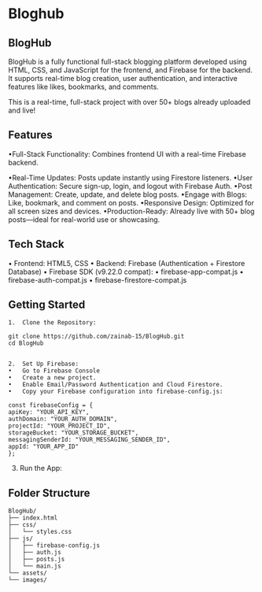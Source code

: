 # Bloghub 

## BlogHub

BlogHub is a fully functional full-stack blogging platform developed using HTML, CSS, and JavaScript for the frontend, and Firebase for the backend. It supports real-time blog creation, user authentication, and interactive features like likes, bookmarks, and comments.

 This is a real-time, full-stack project with over 50+ blogs already uploaded and live!

## Features
•Full-Stack Functionality: Combines frontend UI with a real-time Firebase backend. 

•Real-Time Updates: Posts update instantly using Firestore listeners.
•User Authentication: Secure sign-up, login, and logout with Firebase Auth.
•Post Management: Create, update, and delete blog posts.
•Engage with Blogs: Like, bookmark, and comment on posts.
•Responsive Design: Optimized for all screen sizes and devices.
•Production-Ready: Already live with 50+ blog posts—ideal for real-world use or showcasing.

## Tech Stack
•	Frontend: HTML5, CSS
•	Backend: Firebase (Authentication + Firestore Database)
•	Firebase SDK (v9.22.0 compat):
•	firebase-app-compat.js
•	firebase-auth-compat.js
•	firebase-firestore-compat.js

## Getting Started
	1.	Clone the Repository:

    git clone https://github.com/zainab-15/BlogHub.git
    cd BlogHub


	2.	Set Up Firebase:
	•	Go to Firebase Console
	•	Create a new project.
	•	Enable Email/Password Authentication and Cloud Firestore.
	•	Copy your Firebase configuration into firebase-config.js:

    const firebaseConfig = {
    apiKey: "YOUR_API_KEY",
    authDomain: "YOUR_AUTH_DOMAIN",
    projectId: "YOUR_PROJECT_ID",
    storageBucket: "YOUR_STORAGE_BUCKET",
    messagingSenderId: "YOUR_MESSAGING_SENDER_ID",
    appId: "YOUR_APP_ID"
    };


3.	Run the App:

## Folder Structure

    BlogHub/
    ├── index.html
    ├── css/
    │   └── styles.css
    ├── js/
    │   ├── firebase-config.js
    │   ├── auth.js
    │   ├── posts.js
    │   └── main.js
    └── assets/
    └── images/


